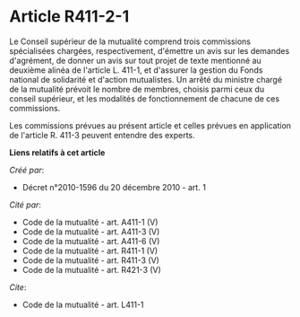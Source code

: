 # Article R411-2-1

Le Conseil supérieur de la mutualité comprend trois commissions spécialisées chargées, respectivement, d'émettre un avis sur
les demandes d'agrément, de donner un avis sur tout projet de texte mentionné au deuxième alinéa de l'article L. 411-1, et
d'assurer la gestion du Fonds national de solidarité et d'action mutualistes. Un arrêté du ministre chargé de la mutualité
prévoit le nombre de membres, choisis parmi ceux du conseil supérieur, et les modalités de fonctionnement de chacune de ces
commissions. 

Les commissions prévues au présent article et celles prévues en application de l'article R. 411-3 peuvent entendre des
experts.

**Liens relatifs à cet article**

_Créé par_:

  - Décret n°2010-1596 du 20 décembre 2010 - art. 1

_Cité par_:

  - Code de la mutualité - art. A411-1 (V)
  - Code de la mutualité - art. A411-3 (V)
  - Code de la mutualité - art. A411-6 (V)
  - Code de la mutualité - art. R411-1 (V)
  - Code de la mutualité - art. R411-3 (V)
  - Code de la mutualité - art. R421-3 (V)

_Cite_:

  - Code de la mutualité - art. L411-1
